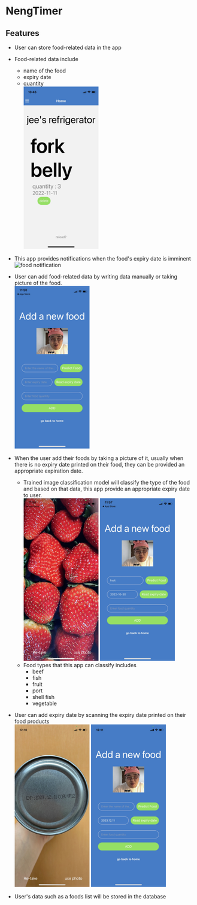 # NengTimer

## Features
- User can store food-related data in the app
- Food-related data include
    - name of the food
    - expiry date
    - quantity  
    <img src="/assets/foodlist2.jpeg" width=" 200px"   title="foodlistPic" alt="foodlistPic"></img><br/>  
- This app provides notifications when the food's expiry date is imminent  
<img src="/assets/noti_pic.PNG" width=" 200px"   title="food notification" alt="food notification"></img><br/>  
- User can add food-related data by writing data manually or taking picture of the food.  
<img src="/assets/newFoodPage.jpeg" width=" 200px"   title="foodaddingpage" alt="foodaddingpage"></img><br/>  
- When the user add their foods by taking a picture of it, usually when there is no expiry date printed on their food, they can be provided an appropriate expiration date.
    - Trained image classification model will classify the type of the food and based on that data, this app provide an appropriate expiry date to user.  
    <img src="/assets/capturedPic.jpeg" width=" 200px"   title="capturedPic" alt="capturedPic"></img>
    <img src="/assets/predicted.jpeg" width=" 200px"   title="predicted" alt="predicted"></img><br/>
    - Food types that this app can classify includes
        - beef
        - fish
        - fruit
        - port
        - shell fish
        - vegetable
- User can add expiry date by scanning the expiry date printed on their food products  
    <img src="/assets/ocrTaken.jpeg" width=" 200px"  title="ocrTaken" alt="ocrTaken"></img>
    <img src="/assets/ocrPredicted.jpeg" width=" 200px"  title="ocrPredicted" alt="ocrPredicted"></img><br/>


- User's data such as a foods list will be stored in the database
